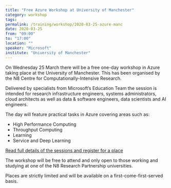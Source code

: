 ```yaml
---
title: "Free Azure Workshop at University of Manchester"
category: workshop
tags:
permalink: /training/workshop/2020-03-25-azure-manc
date: 2020-03-25
from: "09:00"
to: "17:00"
location: ""
speaker: "Microsoft"
institute: "University of Manchester"
---
```

    
On Wednesday 25 March there will be a free one-day workshop in Azure
taking place at the University of Manchester.  This has been organised
by the N8 Centre for Computationally-Intensive Research.

Delivered by specialists from Microsoft’s Education Team the session
is intended for research infrastructure engineers, systems
administrators, cloud architects as well as data & software engineers,
data scientists and AI engineers.

The day will feature practical tasks in Azure covering areas such as:

* High Performance Computing
* Throughput Computing
* Learning
* Service and Deep Learning

[Read full details of the sessions and register for a place](https://www.eventbrite.co.uk/e/cloud-computing-with-microsoft-azure-tickets-95205593493)

The workshop will be free to attend and only open to those working and
studying at one of the N8 Research Partnership universities.

Places are strictly limited and will be available on a
first-come-first-served basis.
